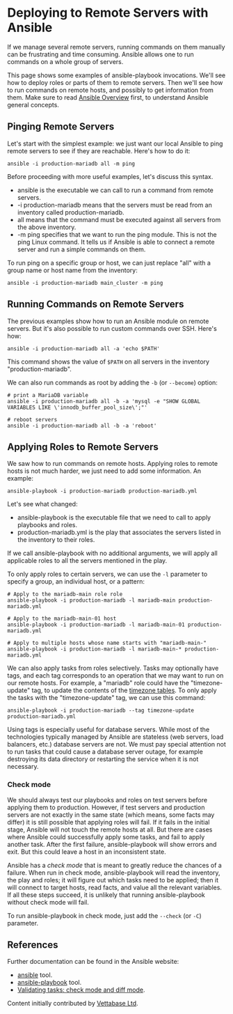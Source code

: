 
# Deploying to Remote Servers with Ansible

If we manage several remote servers, running commands on them manually can be frustrating and time consuming. Ansible allows one to run commands on a whole group of servers.


This page shows some examples of ansible-playbook invocations. We'll see how to deploy roles or parts of them to remote servers. Then we'll see how to run commands on remote hosts, and possibly to get information from them. Make sure to read [Ansible Overview](ansible-overview-for-mariadb-users.md) first, to understand Ansible general concepts.



## Pinging Remote Servers


Let's start with the simplest example: we just want our local Ansible to ping remote servers to see if they are reachable. Here's how to do it:


```
ansible -i production-mariadb all -m ping
```

Before proceeding with more useful examples, let's discuss this syntax.


* ansible is the executable we can call to run a command from remote servers.
* -i production-mariadb means that the servers must be read from an inventory called production-mariadb.
* all means that the command must be executed against all servers from the above inventory.
* -m ping specifies that we want to run the ping module. This is not the ping Linux command. It tells us if Ansible is able to connect a remote server and run a simple commands on them.


To run ping on a specific group or host, we can just replace "all" with a group name or host name from the inventory:


```
ansible -i production-mariadb main_cluster -m ping
```

## Running Commands on Remote Servers


The previous examples show how to run an Ansible module on remote servers. But it's also possible to run custom commands over SSH. Here's how:


```
ansible -i production-mariadb all -a 'echo $PATH'
```

This command shows the value of `$PATH` on all servers in the inventory "production-mariadb".


We can also run commands as root by adding the `-b` (or `--become`) option:


```
# print a MariaDB variable
ansible -i production-mariadb all -b -a 'mysql -e "SHOW GLOBAL VARIABLES LIKE \'innodb_buffer_pool_size\';"'

# reboot servers
ansible -i production-mariadb all -b -a 'reboot'
```

## Applying Roles to Remote Servers


We saw how to run commands on remote hosts. Applying roles to remote hosts is not much harder, we just need to add some information. An example:


```
ansible-playbook -i production-mariadb production-mariadb.yml
```

Let's see what changed:


* ansible-playbook is the executable file that we need to call to apply playbooks and roles.
* production-mariadb.yml is the play that associates the servers listed in the inventory to their roles.


If we call ansible-playbook with no additional arguments, we will apply all applicable roles to all the servers mentioned in the play.


To only apply roles to certain servers, we can use the `-l` parameter to specify a group, an individual host, or a pattern:


```
# Apply to the mariadb-main role role
ansible-playbook -i production-mariadb -l mariadb-main production-mariadb.yml

# Apply to the mariadb-main-01 host
ansible-playbook -i production-mariadb -l mariadb-main-01 production-mariadb.yml

# Apply to multiple hosts whose name starts with "mariadb-main-"
ansible-playbook -i production-mariadb -l mariadb-main-* production-mariadb.yml
```

We can also apply tasks from roles selectively. Tasks may optionally have tags, and each tag corresponds to an operation that we may want to run on our remote hosts. For example, a "mariadb" role could have the "timezone-update" tag, to update the contents of the [timezone tables](../../../../../ref/data-types/string-data-types/character-sets/internationalization-and-localization/time-zones.md#mysql-time-zone-tables). To only apply the tasks with the "timezone-update" tag, we can use this command:


```
ansible-playbook -i production-mariadb --tag timezone-update production-mariadb.yml
```

Using tags is especially useful for database servers. While most of the technologies typically managed by Ansible are stateless (web servers, load balancers, etc.) database servers are not. We must pay special attention not to run tasks that could cause a database server outage, for example destroying its data directory or restarting the service when it is not necessary.


### Check mode


We should always test our playbooks and roles on test servers before applying them to production. However, if test servers and production servers are not exactly in the same state (which means, some facts may differ) it is still possible that applying roles will fail. If it fails in the initial stage, Ansible will not touch the remote hosts at all. But there are cases where Ansible could successfully apply some tasks, and fail to apply another task. After the first failure, ansible-playbook will show errors and exit. But this could leave a host in an inconsistent state.


Ansible has a *check mode* that is meant to greatly reduce the chances of a failure. When run in check mode, ansible-playbook will read the inventory, the play and roles; it will figure out which tasks need to be applied; then it will connect to target hosts, read facts, and value all the relevant variables. If all these steps succeed, it is unlikely that running ansible-playbook without check mode will fail.


To run ansible-playbook in check mode, just add the `--check` (or `-C`) parameter.


## References


Further documentation can be found in the Ansible website:


* [ansible](https://docs.ansible.com/ansible/latest/cli/ansible.html) tool.
* [ansible-playbook](https://docs.ansible.com/ansible/latest/cli/ansible-playbook.html) tool.
* [Validating tasks: check mode and diff mode](https://docs.ansible.com/ansible/latest/user_guide/playbooks_checkmode.html).



Content initially contributed by [Vettabase Ltd](https://vettabase.com/).

